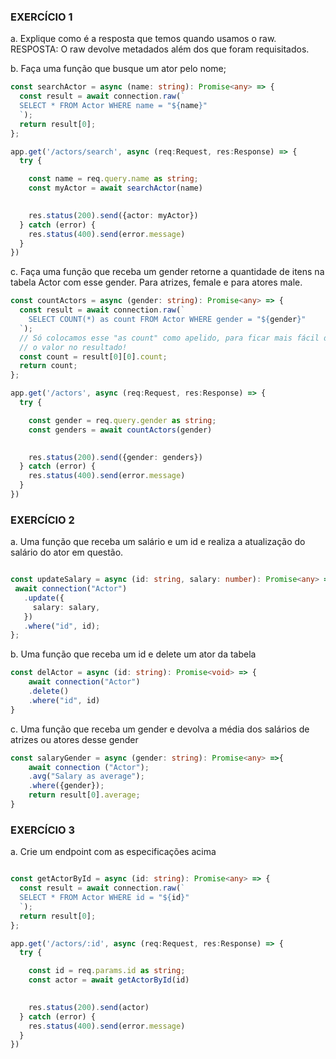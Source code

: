 ### EXERCÍCIO 1

a. Explique como é a resposta que temos quando usamos o raw. 
RESPOSTA: O raw devolve metadados além dos que foram requisitados.

b. Faça uma função que busque um ator pelo nome;

```typescript
const searchActor = async (name: string): Promise<any> => {
  const result = await connection.raw(`
  SELECT * FROM Actor WHERE name = "${name}"
  `);
  return result[0];
};

app.get('/actors/search', async (req:Request, res:Response) => {
  try {

    const name = req.query.name as string;
    const myActor = await searchActor(name)
  

    res.status(200).send({actor: myActor})
  } catch (error) {
    res.status(400).send(error.message)
  }
})

```
c. Faça uma função que receba um gender retorne a quantidade de itens na tabela Actor com esse gender. Para atrizes, female e para atores male.

```typescript
const countActors = async (gender: string): Promise<any> => {
  const result = await connection.raw(`
    SELECT COUNT(*) as count FROM Actor WHERE gender = "${gender}"
  `);
  // Só colocamos esse "as count" como apelido, para ficar mais fácil de pegar
  // o valor no resultado!
  const count = result[0][0].count;
  return count;
};

app.get('/actors', async (req:Request, res:Response) => {
  try {

    const gender = req.query.gender as string;
    const genders = await countActors(gender)
  

    res.status(200).send({gender: genders})
  } catch (error) {
    res.status(400).send(error.message)
  }
})

 ```

 ### EXERCÍCIO 2

 a. Uma função que receba um salário e um id e realiza a atualização do salário do ator em questão.

 ```typescript

 const updateSalary = async (id: string, salary: number): Promise<any> => {
  await connection("Actor")
    .update({
      salary: salary,
    })
    .where("id", id);
};

 ```

 b. Uma função que receba um id e delete um ator da tabela
 ```typescript
 const delActor = async (id: string): Promise<void> => {
     await connection("Actor")
     .delete()
     .where("id", id)
 }
 ```

 c. Uma função que receba um gender e devolva a média dos salários de atrizes ou atores desse gender

  ```typescript
  const salaryGender = async (gender: string): Promise<any> =>{
      await connection ("Actor");
      .avg("Salary as average");
      .where({gender});
      return result[0].average;
  }

 ```
### EXERCÍCIO 3

a. Crie um endpoint com as especificações acima

```typescript

const getActorById = async (id: string): Promise<any> => {
  const result = await connection.raw(`
  SELECT * FROM Actor WHERE id = "${id}"
  `);
  return result[0];
};

app.get('/actors/:id', async (req:Request, res:Response) => {
  try {

    const id = req.params.id as string;
    const actor = await getActorById(id)
  

    res.status(200).send(actor)
  } catch (error) {
    res.status(400).send(error.message)
  }
})

 ```



